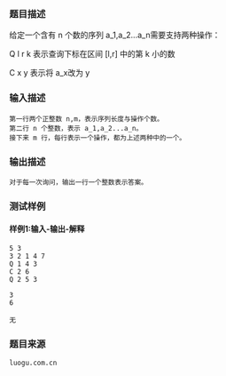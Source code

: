 ### 题目描述

给定一个含有 n 个数的序列 a_1,a_2...a_n需要支持两种操作：

Q l r k 表示查询下标在区间 [l,r] 中的第 k 小的数

C x y 表示将 a_x改为 y

### 输入描述

```
第一行两个正整数 n,m，表示序列长度与操作个数。
第二行 n 个整数，表示 a_1,a_2...a_n。
接下来 m 行，每行表示一个操作，都为上述两种中的一个。
```
### 输出描述

```
对于每一次询问，输出一行一个整数表示答案。
```

### 测试样例
#### 样例1:输入-输出-解释

```
5 3
3 2 1 4 7
Q 1 4 3
C 2 6
Q 2 5 3
```
```
3
6
```
```
无
```

### 题目来源  
`luogu.com.cn`